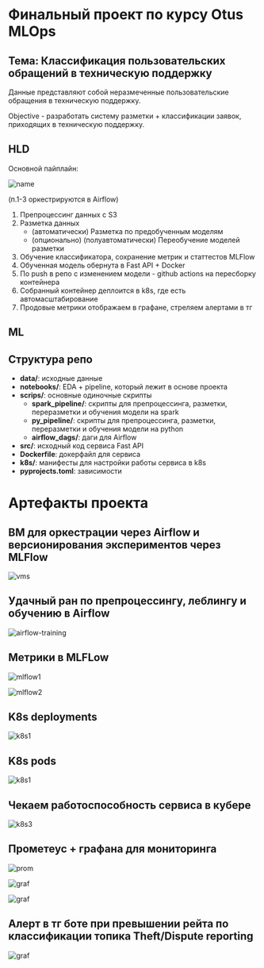 # Финальный проект по курсу Otus MLOps

## Тема: Классификация пользовательских обращений в техническую поддержку

Данные представляют собой неразмеченные пользовательские обращения в техническую поддержку.

Objective - разработать систему разметки + классификации заявок, приходящих в техническую поддержку.

## HLD
Основной пайплайн:

![name](./static/hld.JPG)

(п.1-3 оркестрируются в Airflow)

1. Препроцессинг данных с S3
2. Разметка данных
    * (автоматически) Разметка по предобученным моделям
    * (опционально) (полуавтоматически) Переобучение моделей разметки
3. Обучение классификатора, сохранение метрик и статтестов MLFlow
4. Обученная модель обернута в Fast API + Docker
5. По push в репо с изменением модели - github actions на пересборку контейнера
6. Собранный контейнер деплоится в k8s, где есть автомасштабирование
7. Продовые метрики отображаем в графане, стреляем алертами в тг

## ML


## Структура репо
- **data/**: исходные данные
- **notebooks/**: EDA + pipeline, который лежит в основе проекта
- **sсrips/**: основные одиночные скрипты
  - **spark_pipeline/**: скрипты для препроцессинга, разметки, переразметки и обучения модели на spark
  - **py_pipeline/**: скрипты для препроцессинга, разметки, переразметки и обучения модели на python
  - **airflow_dags/**: даги для Airflow
- **src/**: исходный код сервиса Fast API
- **Dockerfile**: докерфайл для сервиса
- **k8s/**: манифесты для настройки работы сервиса в k8s
- **pyprojects.toml**: зависимости



# Артефакты проекта
## ВМ для оркестрации через Airflow и версионирования экспериментов через MLFlow
![vms](/static/vms.JPG)

## Удачный ран по препроцессингу, леблингу и обучению в Airflow
![airflow-training](/static/airflow.JPG)

## Метрики в MLFLow
![mlflow1](/static/mflow1.JPG)

![mlflow2](/static/mlflow2.JPG)

## K8s deployments
![k8s1](/static/k8s_deployments.JPG)

## K8s pods
![k8s1](/static/k8s_pods.JPG)

## Чекаем работоспособность сервиса в кубере
![k8s3](/static/test_service_in_k8s.JPG)

## Прометеус + графана для мониторинга
![prom](/static/prometheus.JPG)

![graf](/static/grafana_dashboard.JPG)

![graf](/static/grafana_alert.JPG)

## Алерт в тг боте при превышении рейта по классификации топика Theft/Dispute reporting 
![graf](/static/tg-alert.JPG)



